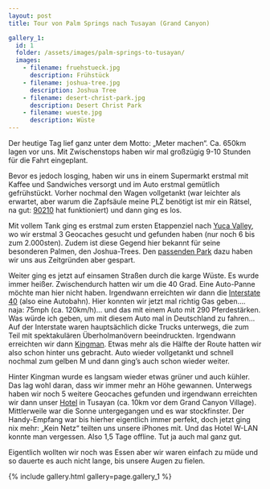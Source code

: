 ```yaml
---
layout: post
title: Tour von Palm Springs nach Tusayan (Grand Canyon)

gallery_1:
  id: 1
  folder: /assets/images/palm-springs-to-tusayan/
  images:
    - filename: fruehstueck.jpg
      description: Frühstück
    - filename: joshua-tree.jpg
      description: Joshua Tree
    - filename: desert-christ-park.jpg
      description: Desert Christ Park
    - filename: wueste.jpg
      description: Wüste
---
```


Der heutige Tag lief ganz unter dem Motto: „Meter machen“. Ca. 650km lagen vor uns. Mit Zwischenstops haben wir mal großzügig 9-10 Stunden für die Fahrt eingeplant.

Bevor es jedoch losging, haben wir uns in einem Supermarkt erstmal mit Kaffee und Sandwiches versorgt und im Auto erstmal gemütlich gefrühstückt. Vorher nochmal den Wagen vollgetankt (war leichter als erwartet, aber warum die Zapfsäule meine PLZ benötigt ist mir ein Rätsel, na gut: [90210][beverly-hills-90210] hat funktioniert) und dann ging es los.

Mit vollem Tank ging es erstmal zum ersten Etappenziel nach [Yuca Valley][yucca-valley], wo wir erstmal 3 Geocaches gesucht und gefunden haben (nur noch 6 bis zum 2.000sten). Zudem ist diese Gegend hier bekannt für seine besonderen Palmen, den Joshua-Trees. Den [passenden Park][joshua-tree-park] dazu haben wir uns aus Zeitgründen aber gespart.

Weiter ging es jetzt auf einsamen Straßen durch die karge Wüste. Es wurde immer heißer. Zwischendurch hatten wir um die 40 Grad. Eine Auto-Panne möchte man hier nicht haben. Irgendwann erreichten wir dann die [Interstate 40][interstate-40] (also eine Autobahn). Hier konnten wir jetzt mal richtig Gas geben…. naja: 75mph (ca. 120km/h)… und das mit einem Auto mit 290 Pferdestärken. Was würde ich geben, um mit diesem Auto mal in Deutschland zu fahren…
Auf der Interstate waren hauptsächlich dicke Trucks unterwegs, die zum Teil mit spektakulären Überholmanövern beeindruckten. Irgendwann erreichten wir dann [Kingman][kingman]. Etwas mehr als die Hälfte der Route hatten wir also schon hinter uns gebracht. Auto wieder vollgetankt und schnell nochmal zum gelben M und dann ging’s auch schon wieder weiter.

Hinter Kingman wurde es langsam wieder etwas grüner und auch kühler. Das lag wohl daran, dass wir immer mehr an Höhe gewannen. Unterwegs haben wir noch 5 weitere Geocaches gefunden und irgendwann erreichten wir dann unser [Hotel][holiday-inn] in Tusayan (ca. 10km vor dem Grand Canyon Village). Mittlerweile war die Sonne untergegangen und es war stockfinster. Der Handy-Empfang war bis hierher eigentlich immer perfekt, doch jetzt ging nix mehr: „Kein Netz“ teilten uns unsere iPhones mit. Und das Hotel W-LAN konnte man vergessen. Also 1,5 Tage offline. Tut ja auch mal ganz gut.

Eigentlich wollten wir noch was Essen aber wir waren einfach zu müde und so dauerte es auch nicht lange, bis unsere Augen zu fielen.

{% include gallery.html gallery=page.gallery_1 %}

[beverly-hills-90210]: https://de.wikipedia.org/wiki/Beverly_Hills,_90210
[yucca-valley]: http://www.yucca-valley.org/
[joshua-tree-park]: https://de.wikipedia.org/wiki/Joshua-Tree-Nationalpark
[interstate-40]: https://de.wikipedia.org/wiki/Interstate_40
[kingman]: https://de.wikipedia.org/wiki/Kingman_(Arizona)
[holiday-inn]: https://de.foursquare.com/v/holiday-inn-express-and-suites/4bc3eab2dce4eee101d0719d
